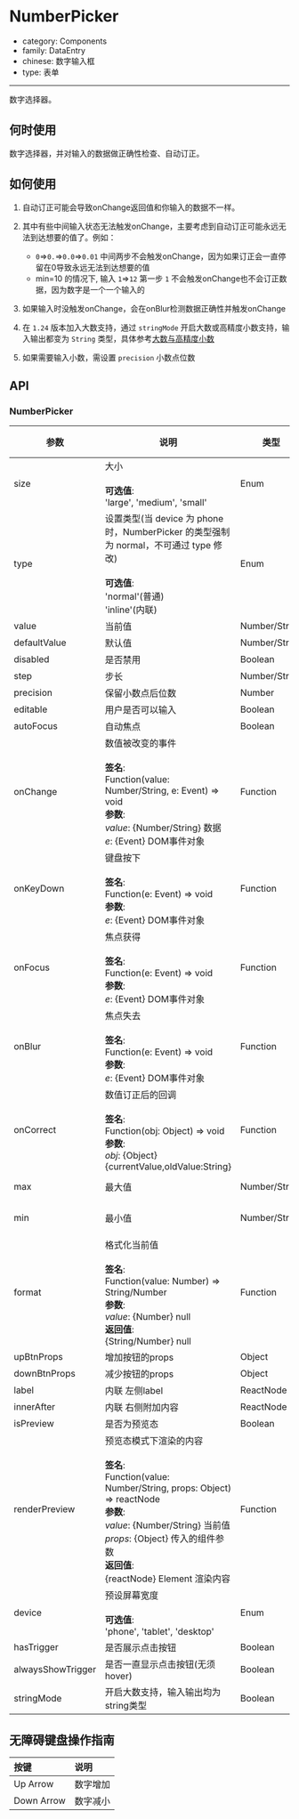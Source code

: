 # NumberPicker

-   category: Components
-   family: DataEntry
-   chinese: 数字输入框
-   type: 表单

---

数字选择器。

## 何时使用

数字选择器，并对输入的数据做正确性检查、自动订正。

## 如何使用

1.  自动订正可能会导致onChange返回值和你输入的数据不一样。

2.  其中有些中间输入状态无法触发onChange，主要考虑到自动订正可能永远无法到达想要的值了。例如：

    -   `0`=>`0.`=>`0.0`=>`0.01`  中间两步不会触发onChange，因为如果订正会一直停留在0导致永远无法到达想要的值
    -   min=10 的情况下, 输入 `1`=>`12`  第一步 `1` 不会触发onChange也不会订正数据，因为数字是一个一个输入的

3.  如果输入时没触发onChange，会在onBlur检测数据正确性并触发onChange

4.  在 `1.24` 版本加入大数支持，通过 `stringMode` 开启大数或高精度小数支持，输入输出都变为 `String` 类型，具体参考[大数与高精度小数](#bignumber-container)

5.  如果需要输入小数，需设置 `precision` 小数点位数

## API

### NumberPicker

| 参数                | 说明                                                                                                                                                                                                           | 类型            | 默认值                     | 版本支持 |                      |
| ----------------- | ------------------------------------------------------------------------------------------------------------------------------------------------------------------------------------------------------------ | ------------- | ----------------------- | ---- | -------------------- |
| size              | 大小<br><br>**可选值**:<br>'large', 'medium', 'small'                                                                                                                                                             | Enum          | 'medium'                |      |                      |
| type              | 设置类型(当 device 为 phone 时，NumberPicker 的类型强制为 normal，不可通过 type 修改)<br><br>**可选值**:<br>'normal'(普通)<br>'inline'(内联)                                                                                             | Enum          | 'normal'                |      |                      |
| value             | 当前值                                                                                                                                                                                                          | Number/String | -                       |      |                      |
| defaultValue      | 默认值                                                                                                                                                                                                          | Number/String | -                       |      |                      |
| disabled          | 是否禁用                                                                                                                                                                                                         | Boolean       | -                       |      |                      |
| step              | 步长                                                                                                                                                                                                           | Number/String | 1                       |      |                      |
| precision         | 保留小数点后位数                                                                                                                                                                                                     | Number        | 0                       |      |                      |
| editable          | 用户是否可以输入                                                                                                                                                                                                     | Boolean       | true                    |      |                      |
| autoFocus         | 自动焦点                                                                                                                                                                                                         | Boolean       | -                       |      |                      |
| onChange          | 数值被改变的事件<br><br>**签名**:<br>Function(value: Number/String, e: Event) => void<br>**参数**:<br>_value_: {Number/String} 数据<br>_e_: {Event} DOM事件对象                                                                | Function      | func.noop               |      |                      |
| onKeyDown         | 键盘按下<br><br>**签名**:<br>Function(e: Event) => void<br>**参数**:<br>_e_: {Event} DOM事件对象                                                                                                                         | Function      | func.noop               |      |                      |
| onFocus           | 焦点获得<br><br>**签名**:<br>Function(e: Event) => void<br>**参数**:<br>_e_: {Event} DOM事件对象                                                                                                                         | Function      | -                       |      |                      |
| onBlur            | 焦点失去<br><br>**签名**:<br>Function(e: Event) => void<br>**参数**:<br>_e_: {Event} DOM事件对象                                                                                                                         | Function      | func.noop               |      |                      |
| onCorrect         | 数值订正后的回调<br><br>**签名**:<br>Function(obj: Object) => void<br>**参数**:<br>_obj_: {Object} {currentValue,oldValue:String}                                                                                        | Function      | func.noop               |      |                      |
| max               | 最大值                                                                                                                                                                                                          | Number/String | Number.MAX_SAFE_INTEGER |      | Math.pow(2, 53) - 1  |
| min               | 最小值                                                                                                                                                                                                          | Number/String | Number.MIN_SAFE_INTEGER |      | -Math.pow(2, 53) + 1 |
| format            | 格式化当前值<br><br>**签名**:<br>Function(value: Number) => String/Number<br>**参数**:<br>_value_: {Number} null<br>**返回值**:<br>{String/Number} null<br>                                                               | Function      | -                       |      |                      |
| upBtnProps        | 增加按钮的props                                                                                                                                                                                                   | Object        | -                       |      |                      |
| downBtnProps      | 减少按钮的props                                                                                                                                                                                                   | Object        | -                       |      |                      |
| label             | 内联 左侧label                                                                                                                                                                                                   | ReactNode     | -                       |      |                      |
| innerAfter        | 内联 右侧附加内容                                                                                                                                                                                                    | ReactNode     | -                       |      |                      |
| isPreview         | 是否为预览态                                                                                                                                                                                                       | Boolean       | -                       |      |                      |
| renderPreview     | 预览态模式下渲染的内容<br><br>**签名**:<br>Function(value: Number/String, props: Object) => reactNode<br>**参数**:<br>_value_: {Number/String} 当前值<br>_props_: {Object} 传入的组件参数<br>**返回值**:<br>{reactNode} Element 渲染内容<br> | Function      | -                       |      |                      |
| device            | 预设屏幕宽度<br><br>**可选值**:<br>'phone', 'tablet', 'desktop'                                                                                                                                                       | Enum          | -                       |      |                      |
| hasTrigger        | 是否展示点击按钮                                                                                                                                                                                                     | Boolean       | true                    |      |                      |
| alwaysShowTrigger | 是否一直显示点击按钮(无须hover)                                                                                                                                                                                          | Boolean       | false                   |      |                      |
| stringMode        | 开启大数支持，输入输出均为string类型                                                                                                                                                                                        | Boolean       | false                   | 1.24 |                      |

## 无障碍键盘操作指南

| 按键         | 说明   |
| :--------- | :--- |
| Up Arrow   | 数字增加 |
| Down Arrow | 数字减小 |
